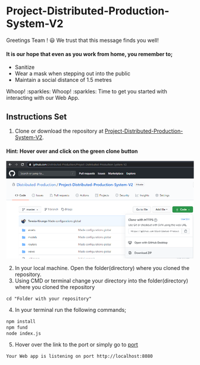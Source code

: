 # Project-Distributed-Production-System-V2
Greetings Team ! :smiley:
We trust that this message finds you well!</br>

#### It is our hope that even as you work from home, you remember to;
* Sanitize 
* Wear a mask when stepping out into the public
* Maintain a social distance of 1.5 metres <br/>

<p>Whoop! :sparkles: Whoop! :sparkles: Time to get you started with interacting with our Web App.
  
## Instructions Set

1. Clone or download the repository at [Project-Distributed-Production-System-V2](https://github.com/Distributed-Production/Project-Distributed-Production-System-V2).<br/>

#### Hint: Hover over and click on the green clone button
![Image Provided](https://github.com/Distributed-Production/Project-Distributed-Production-System-V2/blob/master/Clone.PNG)

2. In your local machine. Open the folder(directory) where you cloned the repository. <br/>
3. Using CMD or terminal change your directory into the folder(directory) where you cloned the repository
```
cd "Folder with your repository"

```
4. In your terminal run the following commands;
```
npm install
npm fund
node index.js

```
5. Hover over the link to the port or simply go to  [port](http://localhost:8080)
```
Your Web app is listening on port http://localhost:8080

```

